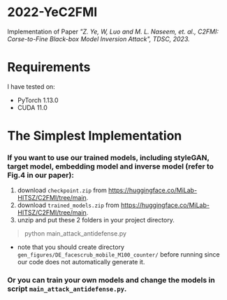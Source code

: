 # 2022-YeC2FMI
Implementation of Paper *"Z. Ye, W, Luo and M. L. Naseem, et. al., C2FMI: Corse-to-Fine Black-box Model Inversion Attack", TDSC, 2023.*

# Requirements

I have tested on:

- PyTorch 1.13.0
- CUDA 11.0


# The Simplest Implementation

### If you want to use our trained models, including styleGAN, target model, embedding model and inverse model (refer to Fig.4 in our paper):

1. download `checkpoint.zip` from <https://huggingface.co/MiLab-HITSZ/C2FMI/tree/main>.
2. download `trained_models.zip` from <https://huggingface.co/MiLab-HITSZ/C2FMI/tree/main>.
3. unzip and put these 2 folders in your project directory.

> python main_attack_antidefense.py

- note that you should create directory `gen_figures/DE_facescrub_mobile_M100_counter/` before running since our code does not automatically generate it.

### Or you can train your own models and change the models in script `main_attack_antidefense.py`.

